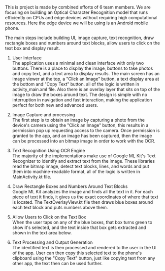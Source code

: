This is project is made by combined efforts of 6 team members. We are focusing on building an Optical Character Recognition model that runs efficiently on CPUs and edge devices without requiring high computational resources. Here the edge device we will be using is an Android mobile phone.

The main steps include building UI, image capture, text recognition, draw rectangle boxes and numbers around text blocks, allow users to click on the text box and display result.
1. User Interface <br>
The application uses a minimal and clean interface with only two buttons. There is a place to display the image, buttons to take photos and copy text, and a text area to display results. The main screen has an image viewer at the top, a "Click an Image" button, a text display area at the bottom and "Copy Text" button. all of the logic is written in activity_main.xml file. Also there is an overlay layer that sits on top of the image to draw the boxes around text. The design is simple with no interruption in navigation and fast interaction, making the application perfect for both new and advanced users. <br>

2. Image Capture and processing <br>
The first step is to obtain an image by capturing a photo from the device's camera using the "Click an Image" button, this results in a permission pop up requesting access to the camera. Once permission is granted to the app, and an image has been captured, then the image can be processed into an bitmap image in order to work with the OCR. <br>
3. Text Recognition Using OCR Engine <br>
The majority of the implementations make use of Google ML Kit's Text Recognizer to identify and extract text from the image. These libraries read the bitmap image, detect text blocks, lines, and words and put them into machine-readable format, all of the logic is written in MainActivity.kt file. <br>
4. Draw Rectangle Boxes and Numbers Around Text Blocks <br>
Google ML Kit analyzes the image and finds all the text in it. For each piece of text it finds, it gives us the exact coordinates of where that text is located. The TextOverlayView.kt file then draws blue boxes around each text block and puts numbers above them. <br>
5. Allow Users to Click on the Text Box <br>
When the user taps on any of the blue boxes, that box turns green to show it's selected, and the text inside that box gets extracted and shown in the text area below. <br>
6. Text Processing and Output Generation <br>
The identified text is then processed and rendered to the user in the UI of the app. User can then copy this selected text to the phone's clipboard using the "Copy Text" button, just like copying text from any other app, the text then can be used further. 
